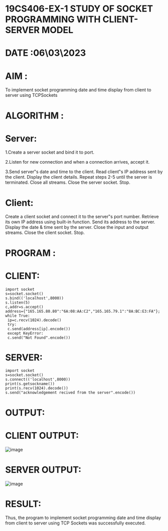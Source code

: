 # 19CS406-EX-1 STUDY OF SOCKET PROGRAMMING WITH CLIENT-SERVER MODEL
# DATE :06\03\2023
# AIM :
To implement socket programming date and time display from client to server using TCPSockets

# ALGORITHM :
# Server:

1.Create a server socket and bind it to port.

2.Listen for new connection and when a connection arrives, accept it.

3.Send server‟s date and time to the client.
Read client‟s IP address sent by the client.
Display the client details.
Repeat steps 2-5 until the server is terminated.
Close all streams.
Close the server socket.
Stop.
# Client:
Create a client socket and connect it to the server‟s port number.
Retrieve its own IP address using built-in function.
Send its address to the server.
Display the date & time sent by the server.
Close the input and output streams.
Close the client socket.
Stop.
# PROGRAM :
# CLIENT:
```
import socket
s=socket.socket()
s.bind(('localhost',8000))
s.listen(5)
c,addr=s.accept()
address={"165.165.80.80":"6A:08:AA:C2","165.165.79.1":"8A:BC:E3:FA"};
while True:
 ip=c.recv(1024).decode()
 try:
 c.send(address[ip].encode())
 except KeyError:
 c.send("Not Found".encode())
 ```
# SERVER:
```
import socket
s=socket.socket()
s.connect(('localhost',8000))
print(s.getsockname())
print(s.recv(1024).decode())
s.send("acknowledgement recived from the server".encode())
```
# OUTPUT:
# CLIENT OUTPUT:
![image](https://github.com/MohammedMuzammil13/19CS406-EX-1/assets/119291664/83a6e9da-2f29-42a6-be7e-baa96f4d5818)
# SERVER OUTPUT:
![image](https://github.com/MohammedMuzammil13/19CS406-EX-1/assets/119291664/bcc5007e-bf66-485e-b9bc-26946c5fd47b)
# RESULT:
Thus, the program to implement socket programming date and time display from client to server using TCP Sockets was successfully executed.
